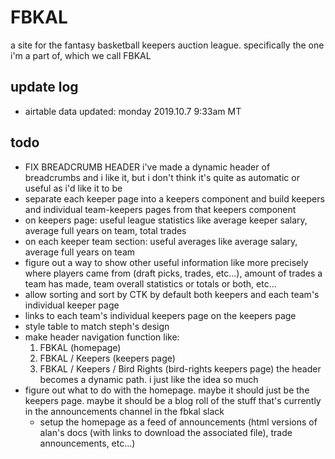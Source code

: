 # FBKAL

a site for the fantasy basketball keepers auction league. specifically the one i'm a part of, which we call FBKAL

## update log

- airtable data updated: monday 2019.10.7 9:33am MT

## todo

- FIX BREADCRUMB HEADER i've made a dynamic header of breadcrumbs and i like it, but i don't think it's quite as automatic or useful as i'd like it to be
- separate each keeper page into a keepers component and build keepers and individual team-keepers pages from that keepers component
- on keepers page: useful league statistics like average keeper salary, average full years on team, total trades
- on each keeper team section: useful averages like average salary, average full years on team
- figure out a way to show other useful information like more precisely where players came from (draft picks, trades, etc...), amount of trades a team has made, team overall statistics or totals or both, etc...
- allow sorting and sort by CTK by default both keepers and each team's individual keeper page
- links to each team's individual keepers page on the keepers page
- style table to match steph's design
- make header navigation function like:
  1. FBKAL (homepage)
  2. FBKAL / Keepers (keepers page)
  3. FBKAL / Keepers / Bird Rights (bird-rights keepers page)
the header becomes a dynamic path. i just like the idea so much
- figure out what to do with the homepage. maybe it should just be the keepers page. maybe it should be a blog roll of the stuff that's currently in the announcements channel in the fbkal slack
  - setup the homepage as a feed of announcements (html versions of alan's docs (with links to download the associated file), trade announcements, etc...)